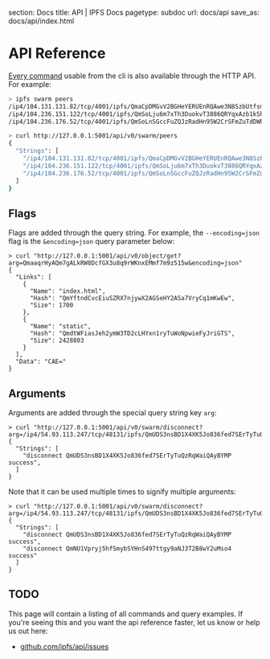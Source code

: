 section: Docs
title: API | IPFS Docs
pagetype: subdoc
url: docs/api
save_as: docs/api/index.html

# API Reference

[Every command](../commands/) usable from the cli is also available through
the HTTP API. For example:

```sh
> ipfs swarm peers
/ip4/104.131.131.82/tcp/4001/ipfs/QmaCpDMGvV2BGHeYERUEnRQAwe3N8SzbUtfsmvsqQLuvuJ
/ip4/104.236.151.122/tcp/4001/ipfs/QmSoLju6m7xTh3DuokvT3886QRYqxAzb1kShaanJgW36yx
/ip4/104.236.176.52/tcp/4001/ipfs/QmSoLnSGccFuZQJzRadHn95W2CrSFmZuTdDWP8HXaHca9z

> curl http://127.0.0.1:5001/api/v0/swarm/peers
{
  "Strings": [
    "/ip4/104.131.131.82/tcp/4001/ipfs/QmaCpDMGvV2BGHeYERUEnRQAwe3N8SzbUtfsmvsqQLuvuJ",
    "/ip4/104.236.151.122/tcp/4001/ipfs/QmSoLju6m7xTh3DuokvT3886QRYqxAzb1kShaanJgW36yx",
    "/ip4/104.236.176.52/tcp/4001/ipfs/QmSoLnSGccFuZQJzRadHn95W2CrSFmZuTdDWP8HXaHca9z",
  ]
}
```

## Flags

Flags are added through the query string. For example, the `--encoding=json`
flag is the `&encoding=json` query parameter below:

```
> curl "http://127.0.0.1:5001/api/v0/object/get?arg=QmaaqrHyAQm7gALkRW8DcfGX3u8q9rWKnxEMmf7m9z515w&encoding=json"
{
  "Links": [
    {
      "Name": "index.html",
      "Hash": "QmYftndCvcEiuSZRX7njywX2AGSeHY2ASa7VryCq1mKwEw",
      "Size": 1700
    },
    {
      "Name": "static",
      "Hash": "QmdtWFiasJeh2ymW3TD2cLHYxn1ryTuWoNpwieFyJriGTS",
      "Size": 2428803
    }
  ],
  "Data": "CAE="
}
```

## Arguments

Arguments are added through the special query string key `arg`:

```
> curl "http://127.0.0.1:5001/api/v0/swarm/disconnect?arg=/ip4/54.93.113.247/tcp/48131/ipfs/QmUDS3nsBD1X4XK5Jo836fed7SErTyTuQzRqWaiQAyBYMP"
{
  "Strings": [
    "disconnect QmUDS3nsBD1X4XK5Jo836fed7SErTyTuQzRqWaiQAyBYMP success",
  ]
}
```

Note that it can be used multiple times to signify multiple arguments:

```
> curl "http://127.0.0.1:5001/api/v0/swarm/disconnect?arg=/ip4/54.93.113.247/tcp/48131/ipfs/QmUDS3nsBD1X4XK5Jo836fed7SErTyTuQzRqWaiQAyBYMP&arg=/ip4/188.166.8.195/tcp/4001/ipfs/QmNU1Vpryj5hfSmybSYHnS497ttgy9aNJ3T2B8wY2uMso4"
{
  "Strings": [
    "disconnect QmUDS3nsBD1X4XK5Jo836fed7SErTyTuQzRqWaiQAyBYMP success",
    "disconnect QmNU1Vpryj5hfSmybSYHnS497ttgy9aNJ3T2B8wY2uMso4 success"
  ]
}
```

## TODO <i class="fa fa-warning"></i>

This page will contain a listing of all commands and query examples.
If you're seeing this and you want the api reference faster, let us know or help us out here:

- [github.com/ipfs/api/issues](https://github.com/ipfs/api/issues)
